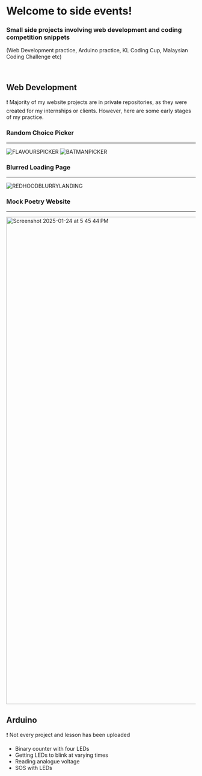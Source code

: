 <h1 align="left"> Welcome to side events! </h1> 

<h3 align="left"> Small side projects involving web development and coding competition snippets </h3>
<p align="left">(Web Development practice, Arduino practice, KL Coding Cup, Malaysian Coding Challenge etc)</p>

<br>

<h2 align="left"> Web Development </h2> 

❗ Majority of my website projects are in private repositories, as they were created for my internships or clients. However, here are some early stages of my practice.






<h3 align="left">Random Choice Picker</h3>

---


![FLAVOURSPICKER](https://github.com/user-attachments/assets/94cb7dfb-617b-4d89-9948-8e39a6abf606)
![BATMANPICKER](https://github.com/user-attachments/assets/a81a9732-376b-4550-8c32-045439ebe825)


<h3 align="left">Blurred Loading Page</h3>

---


![REDHOODBLURRYLANDING](https://github.com/user-attachments/assets/f911b4fc-f5c1-40f7-9511-16f5698cdff5)



<h3 align="left">Mock Poetry Website</h3>

---

<img width="1297" alt="Screenshot 2025-01-24 at 5 45 44 PM" src="https://github.com/user-attachments/assets/740f3f91-ae39-4ba2-8be7-6b1ca9656a3c" />

<br>


<h2 align="left"> Arduino </h2> 
❗ Not every project and lesson has been uploaded

- Binary counter with four LEDs
- Getting LEDs to blink at varying times
- Reading analogue voltage
- SOS with LEDs


